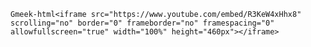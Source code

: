 `Gmeek-html<iframe src="https://www.youtube.com/embed/R3KeW4xHhx8" scrolling="no" border="0" frameborder="no" framespacing="0" allowfullscreen="true" width="100%" height="460px"></iframe>`